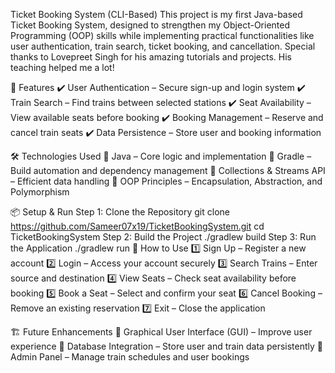Ticket Booking System (CLI-Based)
This project is my first Java-based Ticket Booking System, designed to strengthen my Object-Oriented Programming (OOP) skills while implementing practical functionalities like user authentication, train search, ticket booking, and cancellation. Special thanks to Lovepreet Singh for his amazing tutorials and projects. His teaching helped me a lot!

🚀 Features
✔️ User Authentication – Secure sign-up and login system
✔️ Train Search – Find trains between selected stations
✔️ Seat Availability – View available seats before booking
✔️ Booking Management – Reserve and cancel train seats
✔️ Data Persistence – Store user and booking information

🛠️ Technologies Used
🔹 Java – Core logic and implementation
🔹 Gradle – Build automation and dependency management
🔹 Collections & Streams API – Efficient data handling
🔹 OOP Principles – Encapsulation, Abstraction, and Polymorphism

📦 Setup & Run
Step 1: Clone the Repository
git clone https://github.com/Sameer07x19/TicketBookingSystem.git
cd TicketBookingSystem
Step 2: Build the Project
./gradlew build
Step 3: Run the Application
./gradlew run
📌 How to Use
1️⃣ Sign Up – Register a new account
2️⃣ Login – Access your account securely
3️⃣ Search Trains – Enter source and destination
4️⃣ View Seats – Check seat availability before booking
5️⃣ Book a Seat – Select and confirm your seat
6️⃣ Cancel Booking – Remove an existing reservation
7️⃣ Exit – Close the application

🏗️ Future Enhancements
🚀 Graphical User Interface (GUI) – Improve user experience
💾 Database Integration – Store user and train data persistently
🔧 Admin Panel – Manage train schedules and user bookings

